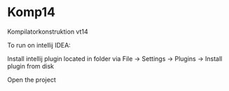 Komp14
======

Kompilatorkonstruktion vt14

To run on intellij IDEA:

Install intellij plugin located in folder via
File -> Settings -> Plugins -> Install plugin from disk

Open the project
